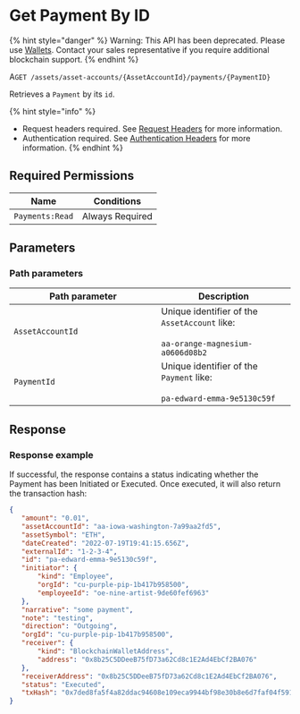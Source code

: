 # Get Payment By ID

{% hint style="danger" %}
Warning: This API has been deprecated.  Please use [Wallets](../../../wallets/).  Contact your sales representative if you require additional blockchain support. &#x20;
{% endhint %}



A`GET /assets/asset-accounts/{AssetAccountId}/payments/{PaymentID}`

Retrieves a `Payment` by its `id`.

{% hint style="info" %}
* Request headers required. See [Request Headers](../../../../advanced-topics/authentication/request-headers.md) for more information.
* Authentication required. See [Authentication Headers](../../../../advanced-topics/authentication/request-headers.md#authentication-headers) for more information.
{% endhint %}

## Required Permissions

| Name            | Conditions      |
| --------------- | --------------- |
| `Payments:Read` | Always Required |

## Parameters <a href="#parameters.1" id="parameters.1"></a>

### Path parameters <a href="#path-parameters" id="path-parameters"></a>

<table><thead><tr><th width="248">Path parameter</th><th>Description</th></tr></thead><tbody><tr><td><code>AssetAccountId</code></td><td>Unique identifier of the <code>AssetAccount</code> like:<br><br><code>aa-orange-magnesium-a0606d08b2</code></td></tr><tr><td><code>PaymentId</code></td><td>Unique identifier of the <code>Payment</code> like:<br><br><code>pa-edward-emma-9e5130c59f</code></td></tr></tbody></table>

## Response <a href="#response" id="response"></a>

### Response example <a href="#response-example" id="response-example"></a>

If successful, the response contains a status indicating whether the Payment has been Initiated or Executed. Once executed, it will also return the transaction hash:

```json
{
   "amount": "0.01",
   "assetAccountId": "aa-iowa-washington-7a99aa2fd5",
   "assetSymbol": "ETH",
   "dateCreated": "2022-07-19T19:41:15.656Z",
   "externalId": "1-2-3-4",
   "id": "pa-edward-emma-9e5130c59f",
   "initiator": {
       "kind": "Employee",
       "orgId": "cu-purple-pip-1b417b958500",
       "employeeId": "oe-nine-artist-9de60fef6963"
   },
   "narrative": "some payment",
   "note": "testing",
   "direction": "Outgoing",
   "orgId": "cu-purple-pip-1b417b958500",
   "receiver": {
       "kind": "BlockchainWalletAddress",
       "address": "0x8b25C5DDeeB75fD73a62Cd8c1E2Ad4EbCf2BA076"
   },
   "receiverAddress": "0x8b25C5DDeeB75fD73a62Cd8c1E2Ad4EbCf2BA076",
   "status": "Executed",
   "txHash": "0x7ded8fa5f4a82ddac94608e109eca9944bf98e30b8e6d7faf04f591e0b5769c6"
}
```
